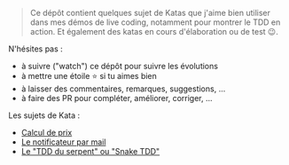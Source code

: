 >Ce dépôt contient quelques sujet de Katas que j'aime bien utiliser dans mes démos de live coding, notamment pour montrer
le TDD en action. Et également des katas en cours d'élaboration ou de test 😉.

N'hésites pas :

- à suivre ("watch") ce dépôt pour suivre les évolutions
- à mettre une étoile ⭐️ si tu aimes bien
- à laisser des commentaires, remarques, suggestions, ...
- à faire des PR pour compléter, améliorer, corriger, ...

Les sujets de Kata :
- [Calcul de prix](./pricer.md)
- [Le notificateur par mail](./notifier.md)
- [Le "TDD du serpent" ou "Snake TDD"](./snake.md)

